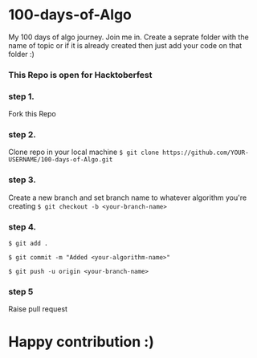 # 100-days-of-Algo
My 100 days of algo journey. Join me in.
Create a seprate folder with the name of topic or if it is already created then just add your code on that folder :)
### This Repo is open for Hacktoberfest 
### step 1.
Fork this Repo
### step 2.
Clone repo in your local machine
``$ git clone https://github.com/YOUR-USERNAME/100-days-of-Algo.git``
### step 3. 
Create a new branch and set branch name to whatever algorithm you're creating
``$ git checkout -b <your-branch-name>``
### step 4.
``$ git add .``

``$ git commit -m "Added <your-algorithm-name>"``

``$ git push -u origin <your-branch-name>``
### step 5
  Raise pull request

# Happy contribution :)
